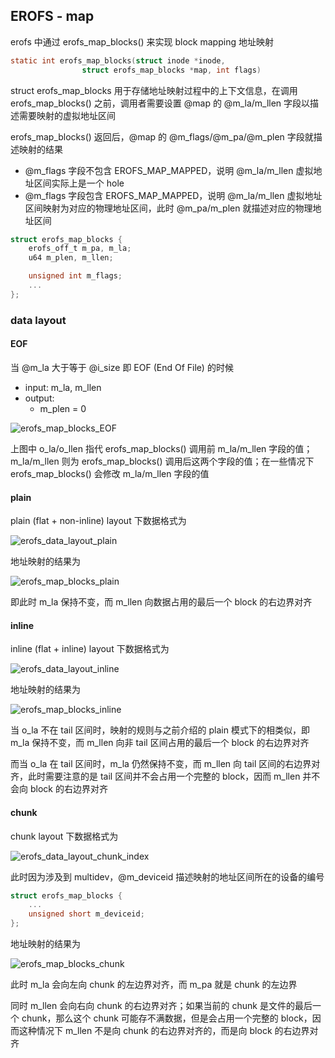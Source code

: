 ## EROFS - map

erofs 中通过 erofs_map_blocks() 来实现 block mapping 地址映射

```c
static int erofs_map_blocks(struct inode *inode,
			    struct erofs_map_blocks *map, int flags)
```

struct erofs_map_blocks 用于存储地址映射过程中的上下文信息，在调用 erofs_map_blocks() 之前，调用者需要设置 @map 的 @m_la/m_llen 字段以描述需要映射的虚拟地址区间

erofs_map_blocks() 返回后，@map 的 @m_flags/@m_pa/@m_plen 字段就描述映射的结果

- @m_flags 字段不包含 EROFS_MAP_MAPPED，说明 @m_la/m_llen 虚拟地址区间实际上是一个 hole
- @m_flags 字段包含 EROFS_MAP_MAPPED，说明 @m_la/m_llen 虚拟地址区间映射为对应的物理地址区间，此时 @m_pa/m_plen 就描述对应的物理地址区间

```c
struct erofs_map_blocks {
	erofs_off_t m_pa, m_la;
	u64 m_plen, m_llen;

	unsigned int m_flags;
	...
};
```


### data layout

#### EOF

当 @m_la 大于等于 @i_size 即 EOF (End Of File) 的时候

- input: m_la, m_llen
- output:
    - m_plen = 0

![erofs_map_blocks_EOF](media/16442912303691/erofs_map_blocks_EOF.jpg)

上图中 o_la/o_llen 指代 erofs_map_blocks() 调用前 m_la/m_llen 字段的值；m_la/m_llen 则为 erofs_map_blocks() 调用后这两个字段的值；在一些情况下 erofs_map_blocks() 会修改 m_la/m_llen 字段的值


#### plain

plain (flat + non-inline) layout 下数据格式为

![erofs_data_layout_plain](media/16442912303691/erofs_data_layout_plain.jpg)

地址映射的结果为

![erofs_map_blocks_plain](media/16442912303691/erofs_map_blocks_plain.jpg)

即此时 m_la 保持不变，而 m_llen 向数据占用的最后一个 block 的右边界对齐


#### inline

inline (flat + inline) layout 下数据格式为

![erofs_data_layout_inline](media/16442912303691/erofs_data_layout_inline.jpg)

地址映射的结果为

![erofs_map_blocks_inline](media/16442912303691/erofs_map_blocks_inline.jpg)


当 o_la 不在 tail 区间时，映射的规则与之前介绍的 plain 模式下的相类似，即 m_la 保持不变，而 m_llen 向非 tail 区间占用的最后一个 block 的右边界对齐

而当 o_la 在 tail 区间时，m_la 仍然保持不变，而 m_llen 向 tail 区间的右边界对齐，此时需要注意的是 tail 区间并不会占用一个完整的 block，因而 m_llen 并不会向 block 的右边界对齐


#### chunk

chunk layout 下数据格式为

![erofs_data_layout_chunk_index](media/16442912303691/erofs_data_layout_chunk_index.jpg)


此时因为涉及到 multidev，@m_deviceid 描述映射的地址区间所在的设备的编号

```c
struct erofs_map_blocks {
	...
	unsigned short m_deviceid;
};
```


地址映射的结果为

![erofs_map_blocks_chunk](media/16442912303691/erofs_map_blocks_chunk.jpg)

此时 m_la 会向左向 chunk 的左边界对齐，而 m_pa 就是 chunk 的左边界

同时 m_llen 会向右向 chunk 的右边界对齐；如果当前的 chunk 是文件的最后一个 chunk，那么这个 chunk 可能存不满数据，但是会占用一个完整的 block，因而这种情况下 m_llen 不是向 chunk 的右边界对齐的，而是向 block 的右边界对齐

